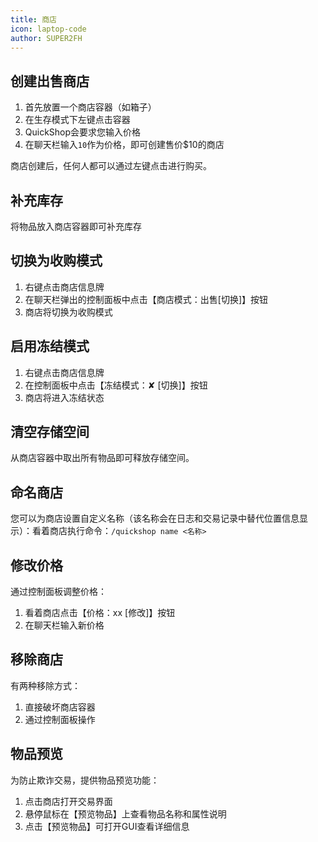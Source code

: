 ```yaml
---
title: 商店
icon: laptop-code
author: SUPER2FH
---
```


## 创建出售商店

1. 首先放置一个商店容器（如箱子）
2. 在生存模式下左键点击容器
3. QuickShop会要求您输入价格
4. 在聊天栏输入`10`作为价格，即可创建售价$10的商店

商店创建后，任何人都可以通过左键点击进行购买。

## 补充库存

将物品放入商店容器即可补充库存

## 切换为收购模式

1. 右键点击商店信息牌
2. 在聊天栏弹出的控制面板中点击【商店模式：出售[切换]】按钮
3. 商店将切换为收购模式

## 启用冻结模式

1. 右键点击商店信息牌
2. 在控制面板中点击【冻结模式：✘ [切换]】按钮
3. 商店将进入冻结状态

## 清空存储空间

从商店容器中取出所有物品即可释放存储空间。

## 命名商店

您可以为商店设置自定义名称（该名称会在日志和交易记录中替代位置信息显示）：看着商店执行命令：`/quickshop name <名称>`

## 修改价格

通过控制面板调整价格：

1. 看着商店点击【价格：xx [修改]】按钮
2. 在聊天栏输入新价格

## 移除商店

有两种移除方式：

1. 直接破坏商店容器
2. 通过控制面板操作

## 物品预览

为防止欺诈交易，提供物品预览功能：

1. 点击商店打开交易界面
2. 悬停鼠标在【预览物品】上查看物品名称和属性说明
3. 点击【预览物品】可打开GUI查看详细信息